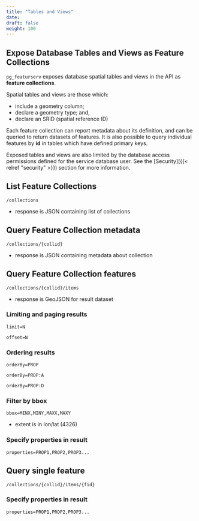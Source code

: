 ```yaml
---
title: "Tables and Views"
date:
draft: false
weight: 100
---
```


## Expose Database Tables and Views as Feature Collections

`pg_featurserv` exposes database spatial tables and views in the API as **feature collections**.

Spatial tables and views are those which:

* include a geometry column;
* declare a geometry type; and,
* declare an SRID (spatial reference ID)

Each feature collection can report metadata about its definition,
and can be queried to return datasets of features.
It is also possible to query individual features by **id** in tables which have
defined primary keys.

Exposed tables and views are also limited by the database access permissions
defined for the service database user.
See the [Security]({{< relref "security" >}}) section for more information.



## List Feature Collections


`/collections`

- response is JSON containing list of collections

## Query Feature Collection metadata

`/collections/{collid}`

- response is JSON containing metadata about collection

## Query Feature Collection features

`/collections/{collid}/items`

- response is GeoJSON for result dataset

### Limiting and paging results

`limit=N`

`offset=N`

### Ordering results

`orderBy=PROP`

`orderBy=PROP:A`

`orderBy=PROP:D`

### Filter by bbox

`bbox=MINX,MINY,MAXX,MAXY`

- extent is in lon/lat (4326)

### Specify properties in result

`properties=PROP1,PROP2,PROP3...`

## Query single feature

`/collections/{collid}/items/{fid}`

### Specify properties in result

`properties=PROP1,PROP2,PROP3...`
